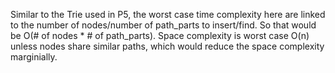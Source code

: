Similar to the Trie used in P5, the worst case  time complexity here are linked to the number of nodes/number of path_parts to insert/find. So that would be O(# of nodes * # of path_parts). Space complexity is worst case O(n) unless nodes share similar paths, which would reduce the space complexity marginially. 
